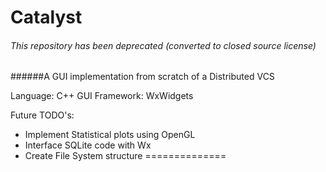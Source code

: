 Catalyst
============
###### This repository has been deprecated (converted to closed source license) 

######A GUI implementation from scratch of a Distributed VCS

Language: C++
GUI Framework: WxWidgets

Future TODO's:
- Implement Statistical plots using OpenGL
- Interface SQLite code with Wx
- Create File System structure
==============


